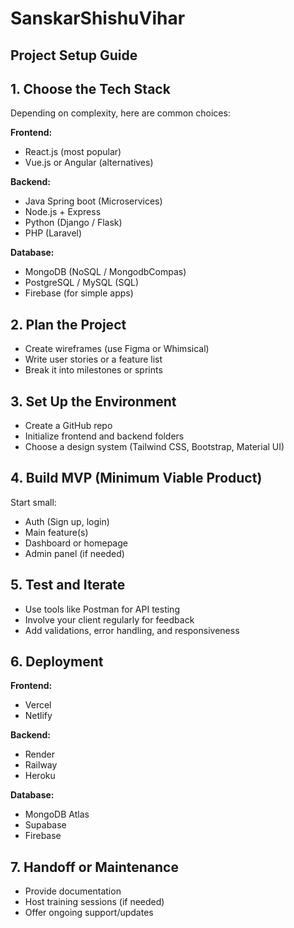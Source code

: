 # SanskarShishuVihar

## Project Setup Guide

## 1. Choose the Tech Stack

Depending on complexity, here are common choices:

**Frontend:**
- React.js (most popular)
- Vue.js or Angular (alternatives)

**Backend:**
- Java Spring boot (Microservices)
- Node.js + Express
- Python (Django / Flask)
- PHP (Laravel)

**Database:**
- MongoDB (NoSQL / MongodbCompas)
- PostgreSQL / MySQL (SQL)
- Firebase (for simple apps)

## 2. Plan the Project
- Create wireframes (use Figma or Whimsical) 
- Write user stories or a feature list
- Break it into milestones or sprints

## 3. Set Up the Environment

- Create a GitHub repo
- Initialize frontend and backend folders
- Choose a design system (Tailwind CSS, Bootstrap, Material UI)

## 4. Build MVP (Minimum Viable Product)

Start small:

- Auth (Sign up, login)
- Main feature(s)
- Dashboard or homepage
- Admin panel (if needed)

## 5. Test and Iterate

- Use tools like Postman for API testing
- Involve your client regularly for feedback
- Add validations, error handling, and responsiveness

## 6. Deployment

**Frontend:**
- Vercel
- Netlify

**Backend:**
- Render
- Railway
- Heroku

**Database:**
- MongoDB Atlas
- Supabase
- Firebase

## 7. Handoff or Maintenance

- Provide documentation
- Host training sessions (if needed)
- Offer ongoing support/updates
